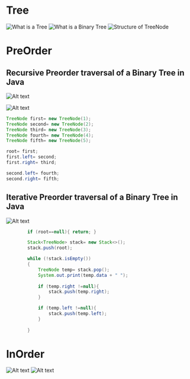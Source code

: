 # Tree

![What is a Tree](<z/Screenshot 2024-01-30 at 6.32.37 PM.png>)
![What is a Binary Tree](<z/Screenshot 2024-01-30 at 6.59.23 PM.png>)
![Structure of TreeNode](<z/Screenshot 2024-01-30 at 7.02.00 PM.png>)

# PreOrder


## Recursive Preorder traversal of a Binary Tree in Java
![Alt text](<z/Screenshot 2024-01-30 at 8.18.57 PM.png>)

![Alt text](<z/Screenshot 2024-01-30 at 8.13.54 PM.png>)

```java
TreeNode first= new TreeNode(1);
TreeNode second= new TreeNode(2);
TreeNode third= new TreeNode(3);
TreeNode fourth= new TreeNode(4);
TreeNode fifth= new TreeNode(5);

root= first;
first.left= second;
first.right= third;

second.left= fourth;
second.right= fifth;
```


## Iterative Preorder traversal of a Binary Tree in Java
![Alt text](<z/Screenshot 2024-02-01 at 12.53.44 AM.png>)
```java
        if (root==null){ return; }

        Stack<TreeNode> stack= new Stack<>();
        stack.push(root);

        while (!stack.isEmpty()) 
        {
            TreeNode temp= stack.pop();
            System.out.print(temp.data + " ");
            
            if (temp.right !=null){
                stack.push(temp.right);
            }

            if (temp.left !=null){
                stack.push(temp.left);
            }
            
        }
```



# InOrder
![Alt text](<z/Screenshot 2024-02-01 at 1.09.38 AM.png>)
![Alt text](<z/Screenshot 2024-02-01 at 1.18.02 AM.png>)








